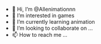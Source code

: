 - 👋 Hi, I’m @Allenimationnn
- 👀 I’m interested in games
- 🌱 I’m currently learning animation
- 💞️ I’m looking to collaborate on ...
- 📫 How to reach me ...

<!---
Allenimationnn/Allenimationnn is a ✨ special ✨ repository because its `README.md` (this file) appears on your GitHub profile.
You can click the Preview link to take a look at your changes.
--->
